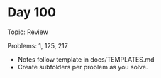 # Day 100

Topic: Review

Problems: 1, 125, 217

- Notes follow template in docs/TEMPLATES.md
- Create subfolders per problem as you solve.